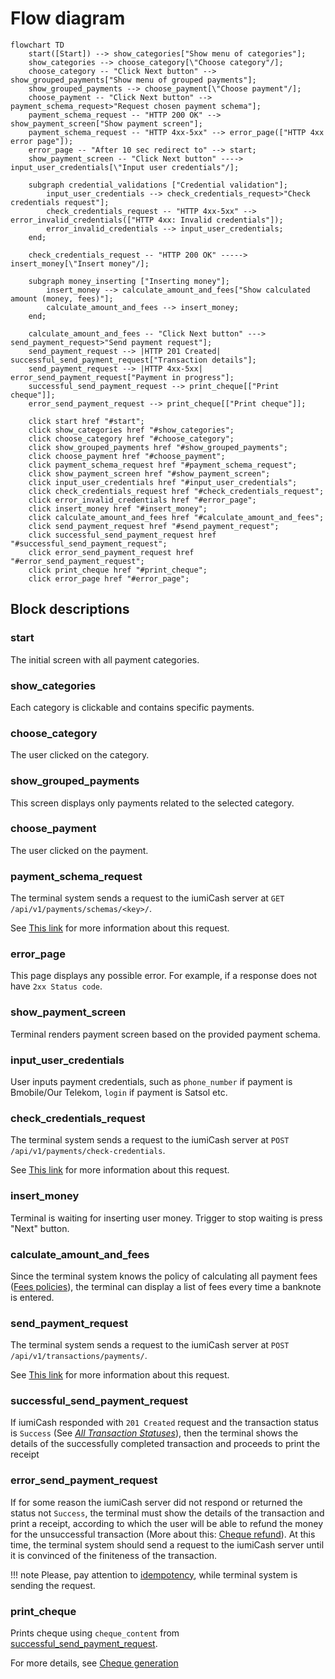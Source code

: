 # Flow diagram

```mermaid
flowchart TD
    start([Start]) --> show_categories["Show menu of categories"];
    show_categories --> choose_category[\"Choose category"/];
    choose_category -- "Click Next button" --> show_grouped_payments["Show menu of grouped payments"];
    show_grouped_payments --> choose_payment[\"Choose payment"/];
    choose_payment -- "Click Next button" --> payment_schema_request>"Request chosen payment schema"];
    payment_schema_request -- "HTTP 200 OK" --> show_payment_screen["Show payment screen"];
    payment_schema_request -- "HTTP 4xx-5xx" --> error_page(["HTTP 4xx error page"]);
    error_page -- "After 10 sec redirect to" --> start;
    show_payment_screen -- "Click Next button" ----> input_user_credentials[\"Input user credentials"/];
    
    subgraph credential_validations ["Credential validation"];
        input_user_credentials --> check_credentials_request>"Check credentials request"];
        check_credentials_request -- "HTTP 4xx-5xx" --> error_invalid_credentials(["HTTP 4xx: Invalid credentials"]);
        error_invalid_credentials --> input_user_credentials;
    end;
    
    check_credentials_request -- "HTTP 200 OK" -----> insert_money[\"Insert money"/];
    
    subgraph money_inserting ["Inserting money"];
        insert_money --> calculate_amount_and_fees["Show calculated amount (money, fees)"];
        calculate_amount_and_fees --> insert_money;
    end;
    
    calculate_amount_and_fees -- "Click Next button" ---> send_payment_request>"Send payment request"];
    send_payment_request --> |HTTP 201 Created| successful_send_payment_request["Transaction details"];
    send_payment_request --> |HTTP 4xx-5xx| error_send_payment_request["Payment in progress"];
    successful_send_payment_request --> print_cheque[["Print cheque"]];
    error_send_payment_request --> print_cheque[["Print cheque"]];

    click start href "#start";
    click show_categories href "#show_categories";
    click choose_category href "#choose_category";
    click show_grouped_payments href "#show_grouped_payments";
    click choose_payment href "#choose_payment";
    click payment_schema_request href "#payment_schema_request";
    click show_payment_screen href "#show_payment_screen";
    click input_user_credentials href "#input_user_credentials";
    click check_credentials_request href "#check_credentials_request";
    click error_invalid_credentials href "#error_page";
    click insert_money href "#insert_money";
    click calculate_amount_and_fees href "#calculate_amount_and_fees";
    click send_payment_request href "#send_payment_request";
    click successful_send_payment_request href "#successful_send_payment_request";
    click error_send_payment_request href "#error_send_payment_request";
    click print_cheque href "#print_cheque";
    click error_page href "#error_page";
```



## Block descriptions

### start

The initial screen with all payment categories.

### show_categories

Each category is clickable and contains specific payments.

### choose_category

The user clicked on the category.

### show_grouped_payments

This screen displays only payments related to the selected category.

### choose_payment

The user clicked on the payment.

### payment_schema_request

The terminal system sends a request to the iumiCash server at `GET /api/v1/payments/schemas/<key>/`.

See [This link](get.md) for more information about this request.

### error_page

This page displays any possible error. For example, if a response does not have `2xx Status code`.

### show_payment_screen

Terminal renders payment screen based on the provided payment schema.

### input_user_credentials

User inputs payment credentials, such as `phone_number` if payment is Bmobile/Our Telekom, `login` if payment is Satsol etc.

### check_credentials_request

The terminal system sends a request to the iumiCash server at `POST /api/v1/payments/check-credentials`.

See [This link](../payments/check_credentials.md) for more information about this request.

### insert_money

Terminal is waiting for inserting user money. Trigger to stop waiting is press "Next" button.

### calculate_amount_and_fees

Since the terminal system knows the policy of calculating all payment fees ([Fees policies](../fees/policies.md)), 
the terminal can display a list of fees every time a banknote is entered.

### send_payment_request

The terminal system sends a request to the iumiCash server at `POST /api/v1/transactions/payments/`.

See [This link](../transactions/send_payment.md) for more information about this request.

### successful_send_payment_request

If iumiCash responded with `201 Created` request and the transaction status is `Success` (See [*All Transaction Statuses*](../transactions/statuses.md)), 
then the terminal shows the details of the successfully 
completed transaction and proceeds to print the receipt

### error_send_payment_request

If for some reason the iumiCash server did not respond or returned the status not `Success`, 
the terminal must show the details of the transaction and print a receipt, 
according to which the user will be able to refund the money for the unsuccessful transaction 
(More about this: [Cheque refund](../payments/cheque_generation.md#cheque-refund)). At this time, the terminal system should send a request to the 
iumiCash server until it is convinced of the finiteness of the transaction.

!!! note
    Please, pay attention to [idempotency](../idempotency.md), while terminal system is sending the request.

### print_cheque

Prints cheque using `cheque_content` from [successful_send_payment_request](#successful_send_payment_request).

For more details, see [Cheque generation](../payments/cheque_generation.md)
